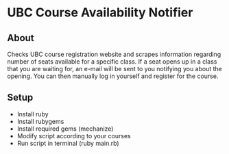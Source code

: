 # UBC Course Availability Notifier

## About
Checks UBC course registration website and scrapes information regarding number of seats available for a specific class. If a seat opens up in a class that you are waiting for, an e-mail will be sent to you notifying you about the opening. You can then manually log in yourself and register for the course.

## Setup
- Install ruby
- Install rubygems
- Install required gems (mechanize)
- Modify script according to your courses
- Run script in terminal (ruby main.rb)

